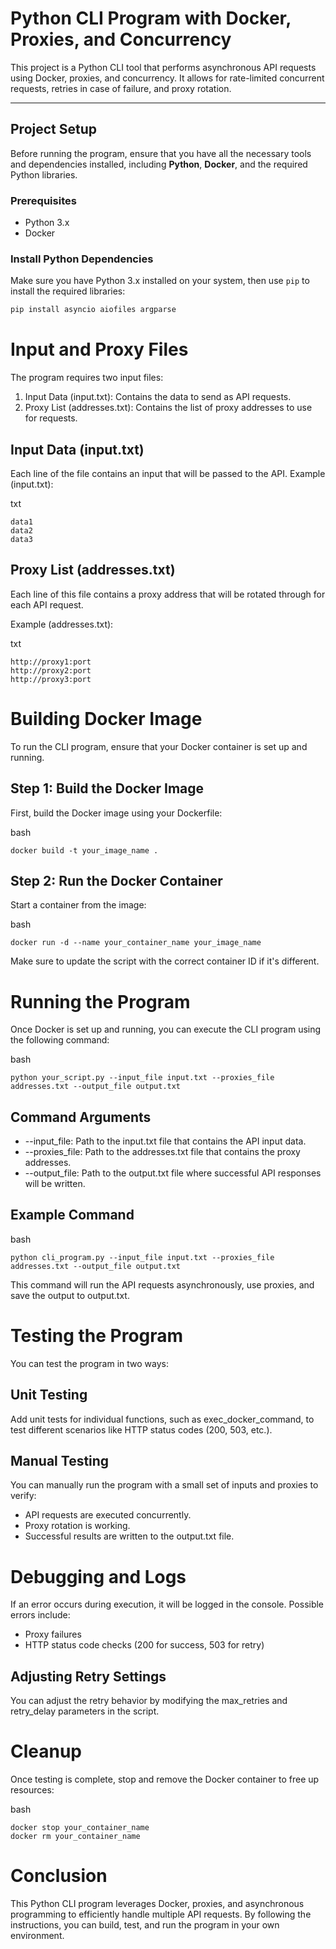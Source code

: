 # Python CLI Program with Docker, Proxies, and Concurrency

This project is a Python CLI tool that performs asynchronous API requests using Docker, proxies, and concurrency. It allows for rate-limited concurrent requests, retries in case of failure, and proxy rotation. 

---

## Project Setup

Before running the program, ensure that you have all the necessary tools and dependencies installed, including **Python**, **Docker**, and the required Python libraries.

### Prerequisites

- Python 3.x
- Docker

### Install Python Dependencies

Make sure you have Python 3.x installed on your system, then use `pip` to install the required libraries:
```bash
pip install asyncio aiofiles argparse
```
# Input and Proxy Files

The program requires two input files:

1. Input Data (input.txt): Contains the data to send as API requests.
2. Proxy List (addresses.txt): Contains the list of proxy addresses to use for requests.

## Input Data (input.txt)
Each line of the file contains an input that will be passed to the API.
Example (input.txt):

txt
```
data1
data2
data3
```
## Proxy List (addresses.txt)
Each line of this file contains a proxy address that will be rotated through for each API request.

Example (addresses.txt):

txt
```
http://proxy1:port
http://proxy2:port
http://proxy3:port
```
# Building Docker Image
To run the CLI program, ensure that your Docker container is set up and running.

## Step 1: Build the Docker Image
First, build the Docker image using your Dockerfile:

bash
```
docker build -t your_image_name .
```
## Step 2: Run the Docker Container
Start a container from the image:

bash
```
docker run -d --name your_container_name your_image_name
```
Make sure to update the script with the correct container ID if it's different.

# Running the Program
Once Docker is set up and running, you can execute the CLI program using the following command:

bash
```
python your_script.py --input_file input.txt --proxies_file addresses.txt --output_file output.txt
```
## Command Arguments
* --input_file: Path to the input.txt file that contains the API input data.
* --proxies_file: Path to the addresses.txt file that contains the proxy addresses.
* --output_file: Path to the output.txt file where successful API responses will be written.

## Example Command
bash
```
python cli_program.py --input_file input.txt --proxies_file addresses.txt --output_file output.txt
```
This command will run the API requests asynchronously, use proxies, and save the output to output.txt.

# Testing the Program
You can test the program in two ways:

## Unit Testing
Add unit tests for individual functions, such as exec_docker_command, to test different scenarios like HTTP status codes (200, 503, etc.).

## Manual Testing
You can manually run the program with a small set of inputs and proxies to verify:
* API requests are executed concurrently.
* Proxy rotation is working.
* Successful results are written to the output.txt file.
# Debugging and Logs
If an error occurs during execution, it will be logged in the console. Possible errors include:
* Proxy failures
* HTTP status code checks (200 for success, 503 for retry)
## Adjusting Retry Settings
You can adjust the retry behavior by modifying the max_retries and retry_delay parameters in the script.

# Cleanup
Once testing is complete, stop and remove the Docker container to free up resources:

bash
```
docker stop your_container_name
docker rm your_container_name
```
# Conclusion
This Python CLI program leverages Docker, proxies, and asynchronous programming to efficiently handle multiple API requests. By following the instructions, you can build, test, and run the program in your own environment.



